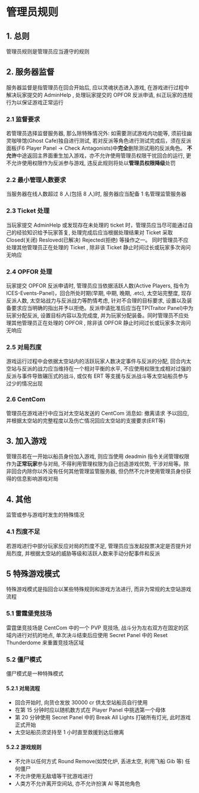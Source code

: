 # 管理员规则

## 1. 总则

管理员规则是管理员应当遵守的规则

## 2. 服务器监督

服务器监督是指管理员在回合开始后, 应以灵魂状态进入游戏, 在游戏进行过程中解决玩家提交的 AdminHelp , 处理玩家提交的 OPFOR 反派申请, 纠正玩家的违规行为以保证游戏正常运行

### 2.1 监督要求

若管理员选择监督服务器, 那么除特殊情况外: 如需要测试游戏内功能等, 须前往幽灵咖啡馆(Ghost Cafe)独自进行测试, 若对反派等角色进行测试完成后，须在反派面板(F6 Player Panel -> Check Antagonists)中**完全**删除测试用的反派角色。 **不允许**中途返回主界面重生加入游戏，亦不允许使用管理员权限干扰回合的运行, 更不允许使用权限作为反派参与游戏, 违反此规则将处以**管理员权限降级**处罚

### 2.2 最小管理人数要求

当服务器在线人数超过 8 人(包括 8 人)时, 服务器应当配备 1 名管理监管服务器

### 2.3 Ticket 处理

当玩家提交 AdminHelp 或发现存在未处理的 ticket 时，管理员应当尽可能通过自己的经验知识给予玩家答复, 处理完成后应当根据处理结果对 Ticket 采取 Closed(关闭) Resloved(已解决) Rejected(拒绝) 等操作之一。 同时管理员不应处理其他管理员正在处理的 Ticket , 除非该 Ticket 静止时间过长或玩家多次询问无响应

### 2.4 OPFOR 处理

玩家提交 OPFOR 反派申请时, 管理员应当依据活跃人数(Active Players, 指令为 ICES-Events-Panel)，回合所处时期(早期, 中期, 晚期, .etc), 太空站完整度, 现存反派人数, 太空站战力与反派战力等酌情考虑, 针对不合理的目标要求, 设置以及装备要求应当明确的指出并予以拒绝。反派申请批准后应当在TP(Traitor Panel)中为玩家分配反派, 设置目标内容以及完成度, 并为玩家分配装备。同时管理员不应处理其他管理员正在处理的 OPFOR , 除非该 OPFOR 静止时间过长或玩家多次询问无响应

### 2.5 对局烈度

游戏运行过程中会依据太空站内的活跃玩家人数决定事件与反派的分配, 回合内太空站与反派的战力应当维持在一个相对平衡的水平, 不应使用权限生成相对过强的反派与事件导致碾压式的战斗, 或仅有 ERT 等支援与反派战斗等太空站船员参与过少的情况出现

### 2.6 CentCom

管理员在游戏进行中应当对太空站发送的 CentCom 消息如: 撤离请求 予以回应, 并根据太空站的完整程度以及伤亡情况回应太空站的支援要求(ERT等)

## 3. 加入游戏

管理员若在一开始以船员身份加入游戏, 则应当使用 deadmin 指令关闭管理权限作为**正常玩家**参与对局, 不得利用管理权限为自己创造游戏优势, 干涉对局等。除非回合内除你以外没有任何其他管理监管服务器, 但仍然不允许使用管理员身份获得的信息影响游戏对局

## 4. 其他

监管或参与游戏时发生的特殊情况

### 4.1 烈度不足

若游戏进行中部分玩家反应对局的烈度不足, 管理员应当发起投票决定是否提升对局烈度, 并根据太空站的威胁等级和活跃人数来手动分配事件和反派

## 5 特殊游戏模式

特殊游戏模式是指回合以某些特殊规则和游戏方法进行, 而非为常规的太空站游戏流程

### 5.1 雷霆堡竞技场

雷霆堡竞技场是 CentCom 中的一个 PVP 竞技场, 战斗分为左右双方在固定的区域内进行对抗的地点, 单次决斗结束后应使用 Secret Panel 中的 Reset Thunderdome 来重置竞技场区域

### 5.2 僵尸模式

僵尸模式是一种特殊模式

#### 5.2.1 对局流程

- 回合开始时, 向货仓发放 30000 cr 供太空站船员自行使用
- 在第 15 分钟时应以随机数方式在 Player Panel 中挑选第一个母体
- 第 20 分钟使用 Secret Panel 中的 Break All Lights 打破所有灯光, 此时游戏正式开始
- 太空站船员须坚持至 1 小时直至救援到达后撤离

#### 5.2.2 游戏规则

- 不允许以任何方式 Round Remove(如焚化炉, 丢进太空, 利用飞船 Gib 等) 任何僵尸
- 不允许使用无敌墙等干扰游戏进行
- 人类方不允许离开空间站, 亦不允许扮演 AI 等其他角色